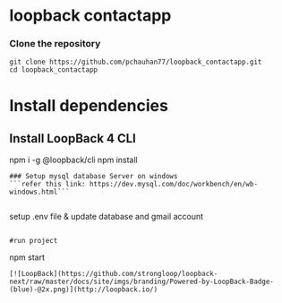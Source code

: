 # loopback contactapp

### Clone the repository

```shell
git clone https://github.com/pchauhan77/loopback_contactapp.git
cd loopback_contactapp
```

# Install dependencies

Install LoopBack 4 CLI
----------------------
npm i -g @loopback/cli
npm install
```
### Setup mysql database Server on windows
```refer this link: https://dev.mysql.com/doc/workbench/en/wb-windows.html```


```
  setup .env file & update database and gmail account

```

#run project

```
npm start

```
[![LoopBack](https://github.com/strongloop/loopback-next/raw/master/docs/site/imgs/branding/Powered-by-LoopBack-Badge-(blue)-@2x.png)](http://loopback.io/)
